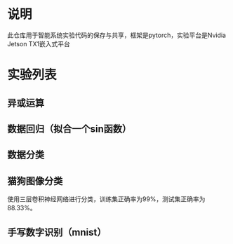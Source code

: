 # 说明
此仓库用于智能系统实验代码的保存与共享，框架是pytorch，实验平台是Nvidia Jetson TX1嵌入式平台
# 实验列表
## 异或运算
## 数据回归（拟合一个sin函数）
## 数据分类
## 猫狗图像分类
使用三层卷积神经网络进行分类，训练集正确率为99%，测试集正确率为88.33%。
## 手写数字识别（mnist）
## 
